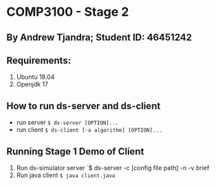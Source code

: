 # COMP3100 - Stage 2


## By Andrew Tjandra; Student ID: 46451242

## Requirements: 

1. Ubuntu 18.04
2. Openjdk 17

## How to run ds-server and ds-client

* run server `$ ds-server [OPTION]...`
* run client `$ ds-client [-a algorithm] [OPTION]...`

## Running Stage 1 Demo of Client

1. Run ds-simulator server `$ ds-server -c [config file path] -n -v brief
2. Run java client `$ java client.java`
